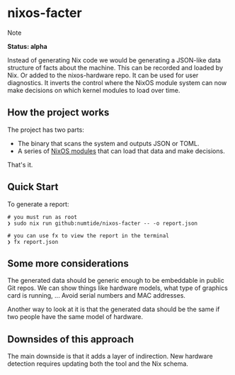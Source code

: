 # nixos-facter

> [!NOTE]
> **Status: alpha**

Instead of generating Nix code we would be generating a JSON-like data structure of facts about the machine.
This can be recorded and loaded by Nix. Or added to the nixos-hardware repo.
It can be used for user diagnostics.
It inverts the control where the NixOS module system can now make decisions on which kernel modules to load over time.

## How the project works

The project has two parts:

-   The binary that scans the system and outputs JSON or TOML.
-   A series of [NixOS modules](https://github.com/numtide/nixos-facter-modules) that can load that data and make decisions.

That's it.

## Quick Start

To generate a report:

```console
# you must run as root
❯ sudo nix run github:numtide/nixos-facter -- -o report.json

# you can use fx to view the report in the terminal
❯ fx report.json 
```

## Some more considerations

The generated data should be generic enough to be embeddable in public Git repos.
We can show things like hardware models, what type of graphics card is running, ...
Avoid serial numbers and MAC addresses.

Another way to look at it is that the generated data should be the same if two people have the same model of hardware.

## Downsides of this approach

The main downside is that it adds a layer of indirection. New hardware detection requires updating both the tool and the Nix schema.
